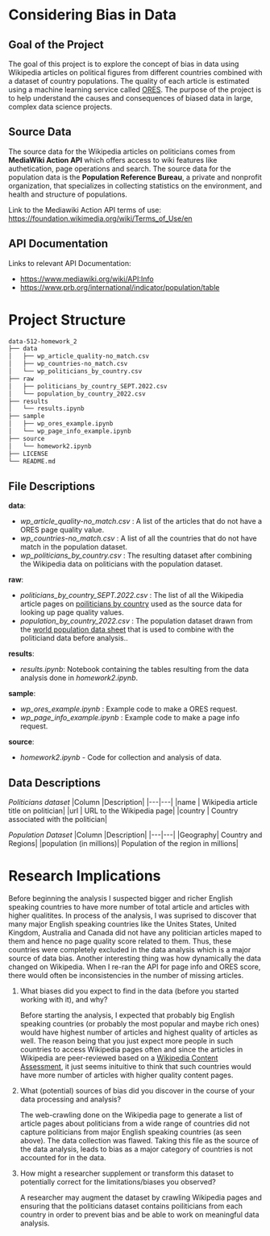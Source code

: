 # Considering Bias in Data

## Goal of the Project

The goal of this project is to explore the concept of bias in data using Wikipedia articles on political figures from different countries combined with a dataset of country populations. The quality of each article is estimated using a machine learning service called [ORES](https://www.mediawiki.org/wiki/ORES). The purpose of the project is to help understand the causes and consequences of biased data in large, complex data science projects.

## Source Data
The source data for the Wikipedia articles on politicians comes from **MediaWiki Action API** which offers access to wiki features like authetication, page operations and search. The source data for the population data is the **Population Reference Bureau**, a private and nonprofit organization, that specializes in collecting statistics on the environment, and health and structure of populations.

Link to the Mediawiki Action API terms of use: https://foundation.wikimedia.org/wiki/Terms_of_Use/en

## API Documentation
Links to relevant API Documentation:
- https://www.mediawiki.org/wiki/API:Info
- https://www.prb.org/international/indicator/population/table

# Project Structure

```bash
data-512-homework_2
├── data
│   ├── wp_article_quality-no_match.csv
│   ├── wp_countries-no_match.csv
│   └── wp_politicians_by_country.csv
├── raw
│   ├── politicians_by_country_SEPT.2022.csv
│   └── population_by_country_2022.csv
├── results
│   └── results.ipynb
├── sample
│   ├── wp_ores_example.ipynb
│   └── wp_page_info_example.ipynb
├── source
│   └── homework2.ipynb
├── LICENSE
└── README.md
 ```

## File Descriptions

**data**:
- *wp_article_quality-no_match.csv* : A list of the articles that do not have a ORES page quality value.
- *wp_countries-no_match.csv* : A list of all the countries that do not have match in the population dataset.
- *wp_politicians_by_country.csv* : The resulting dataset after combining the Wikipedia data on politicians with the population dataset.

**raw**:
- *politicians_by_country_SEPT.2022.csv* : The list of all the Wikipedia article pages on [poiliticians by country](https://en.wikipedia.org/wiki/Category:Politicians_by_nationality) used as the source data for looking up page quality values.
- *population_by_country_2022.csv* : The population dataset drawn from the [world population data sheet](https://www.prb.org/international/indicator/population/table) that is used to combine with the politiciand data before analysis..

**results**:
- *results.ipynb*: Notebook containing the tables resulting from the data analysis done in *homework2.ipynb*.

**sample**:
- *wp_ores_example.ipynb* : Example code to make a ORES request.
- *wp_page_info_example.ipynb* : Example code to make a page info request.

**source**:
- *homework2.ipynb* - Code for collection and analysis of data.

## Data Descriptions

*Politicians dataset*
|Column |Description|
|---|---|
|name | Wikipedia article title on politician|
|url | URL to the Wikipedia page|
|country | Country associated with the politician|

*Population Dataset*
|Column |Description|
|---|---|
|Geography| Country and Regions|
|population (in millions)| Population of the region in millions|

# Research Implications

Before beginning the analysis I suspected bigger and richer English speaking countries to have more number of total article and articles with higher qualitites. In process of the analysis, I was suprised to discover that many major English speaking countries like the Unites States, United Kingdom, Australia and Canada did not have any politician articles maped to them and hence no page quality score related to them. Thus, these countries were completely excluded in the data analysis which is a major source of data bias. Another interesting thing was how dynamically the data changed on Wikipedia. When I re-ran the API for page info and ORES score, there would often be inconsistencies in the number of missing articles.

1. What biases did you expect to find in the data (before you started working with it), and why?

    Before starting the analysis, I expected that probably big English speaking countries (or probably the most popular and maybe rich ones) would have highest number of articles and highest quality of articles as well. The reason being that you just expect more people in such countries to access Wikipedia pages often and since the articles in Wikipedia are peer-reviewed based on a [Wikipedia Content Assessment](https://en.wikipedia.org/wiki/Wikipedia:Content_assessment), it just seems inituitive to think that such countries would have more number of articles with higher quality content pages.

2. What (potential) sources of bias did you discover in the course of your data processing and analysis?

    The web-crawling done on the Wikipedia page to generate a list of article pages about politicians from a wide range of countries did not capture politicians from major English speaking countries (as seen above). The data collection was flawed. Taking this file as the source of the data analysis, leads to bias as a major category of countries is not accounted for in the data. 

3. How might a researcher supplement or transform this dataset to potentially correct for the limitations/biases you observed?

    A researcher may augment the dataset by crawling Wikipedia pages and ensuring that the politicians dataset contains poiliticians from each country in order to prevent bias and be able to work on meaningful data analysis.
